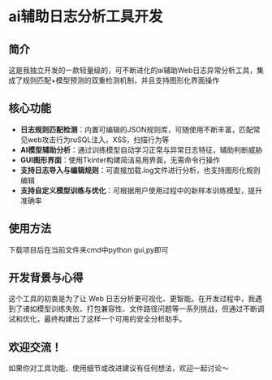 # ai辅助日志分析工具开发

## 简介

这是我独立开发的一款轻量级的，可不断进化的ai辅助Web日志异常分析工具，集成了规则匹配+模型预测的双重检测机制，并且支持图形化界面操作

## 核心功能

- **日志规则匹配检测**：内置可编辑的JSON规则库，可随使用不断丰富，匹配常见web攻击行为ruSQL注入，XSS，扫描行为等
- **AI模型辅助分析**：通过训练模型自动学习正常与异常日志特征，辅助判断威胁
- **GUI图形界面**：使用Tkinter构建简洁易用界面，无需命令行操作
- **支持日志导入与编辑规则**：可直接加载.log文件进行分析，也支持图形化规则编辑
- **支持自定义模型训练与优化**：可根据用户使用过程中的新样本训练模型，提升准确率

## 使用方法

下载项目后在当前文件夹cmd中python gui,py即可

## 开发背景与心得

这个工具的初衷是为了让 Web 日志分析更可视化、更智能。在开发过程中，我遇到了诸如模型训练失败、打包兼容性、文件路径问题等一系列挑战，但通过不断调试和优化，最终构建出了这样一个可用的安全分析助手。


## 欢迎交流！

如果你对工具功能、使用细节或改进建议有任何想法，欢迎一起讨论～


